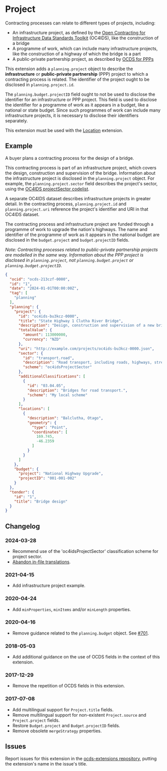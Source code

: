 # Project

Contracting processes can relate to different types of projects, including:

* An infrastructure project, as defined by the [Open Contracting for Infrastructure Data Standards Toolkit](https://standard.open-contracting.org/infrastructure/latest/en/projects/#what-is-a-project) (OC4IDS), like the construction of a bridge
* A programme of work, which can include many infrastructure projects, like the construction of a highway of which the bridge is a part
* A public-private partnership project, as described by [OCDS for PPPs](https://standard.open-contracting.org/profiles/ppp/latest/en/)

This extension adds a `planning.project` object to describe the **infrastructure** or **public-private partnership** (PPP) project to which a contracting process is related. The identifier of the project ought to be disclosed in `planning.project.id`.

The `planning.budget.projectID` field ought to not be used to disclose the identifier for an infrastructure or PPP project. This field is used to disclose the identifier for a programme of work as it appears in a budget, like a national or state budget. Since such programmes of work can include many infrastructure projects, it is necessary to disclose their identifiers separately.

This extension must be used with the [Location](https://extensions.open-contracting.org/en/extensions/location/master/) extension.

## Example

A buyer plans a contracting process for the design of a bridge.

This contracting process is part of an infrastructure project, which covers the design, construction and supervision of the bridge. Information about the infrastructure project is disclosed in the `planning.project` object. For example, the `planning.project.sector` field describes the project's sector, using the [OC4IDS projectSector codelist](https://standard.open-contracting.org/infrastructure/latest/en/reference/codelists/#projectsector).

A separate OC4IDS dataset describes infrastructure projects in greater detail. In the contracting process, `planning.project.id` and `planning.project.uri` reference the project's identifier and URI in that OC4IDS dataset.

The contracting process and infrastructure project are funded through a programme of work to upgrade the nation's highways. The name and identifier of the programme of work as it appears in the national budget are disclosed in the `budget.project` and `budget.projectID` fields.

*Note: Contracting processes related to public-private partnership projects are modelled in the same way. Information about the PPP project is disclosed in `planning.project`, not `planning.budget.project` or `planning.budget.projectID`.*

```json
{
  "ocid": "ocds-213czf-0000",
  "id": "1",
  "date": "2024-01-01T00:00:00Z",
  "tag": [
    "planning"
  ],
  "planning": {
    "project": {
      "id": "oc4ids-bu3kcz-0000",
      "title": "State Highway 1 Clutha River Bridge",
      "description": "Design, construction and supervision of a new bridge crossing for State Highway 1 over the Clutha River.",
      "totalValue": {
        "amount": 113000000,
        "currency": "NZD"
      },
      "uri": "http://example.com/projects/oc4ids-bu3kcz-0000.json",
      "sector": {
        "id": "transport.road",
        "description": "Road transport, including roads, highways, streets, tunnels and bridges.",
        "scheme": "oc4idsProjectSector"
      },
      "additionalClassifications": [
        {
          "id": "03.04.05",
          "description": "Bridges for road transport.",
          "scheme": "My local scheme"
        }
      ],
      "locations": [
        {
          "description": "Balclutha, Otago",
          "geometry": {
            "type": "Point",
            "coordinates": [
              169.745,
              -46.2359
            ]
          }
        }
      ]
    },
    "budget": {
      "project": "National Highway Upgrade",
      "projectID": "001-001-002"
    }
  },
  "tender": {
    "id": "1",
    "title": "Bridge design"
  }
}
```

## Changelog

### 2024-03-28

* Recommend use of the 'oc4idsProjectSector' classification scheme for project sector.
* [Abandon in-file translations](https://github.com/open-contracting/standard/pull/1665).

### 2021-04-15

* Add infrastructure project example.

### 2020-04-24

* Add `minProperties`, `minItems` and/or `minLength` properties.

### 2020-04-16

* Remove guidance related to the `planning.budget` object. See [#701](https://github.com/open-contracting/standard/issues/701).

### 2018-05-03

* Add additional guidance on the use of OCDS fields in the context of this extension.

### 2017-12-29

* Remove the repetition of OCDS fields in this extension.

### 2017-07-08

* Add multilingual support for `Project.title` fields.
* Remove multilingual support for non-existent `Project.source` and `Project.project` fields.
* Restore `Budget.project` and `Budget.projectID` fields.
* Remove obsolete `mergeStrategy` properties.

## Issues

Report issues for this extension in the [ocds-extensions repository](https://github.com/open-contracting/ocds-extensions/issues), putting the extension's name in the issue's title.
